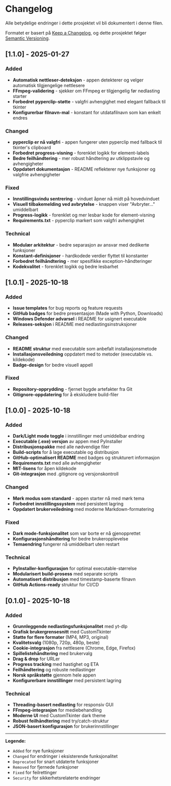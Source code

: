 # Changelog

Alle betydelige endringer i dette prosjektet vil bli dokumentert i denne filen.

Formatet er basert på [Keep a Changelog](https://keepachangelog.com/en/1.0.0/),
og dette prosjektet følger [Semantic Versioning](https://semver.org/spec/v2.0.0.html).

## [1.1.0] - 2025-01-27

### Added
- **Automatisk nettleser-deteksjon** - appen detekterer og velger automatisk tilgjengelige nettlesere
- **FFmpeg-validering** - sjekker om FFmpeg er tilgjengelig før nedlasting starter
- **Forbedret pyperclip-støtte** - valgfri avhengighet med elegant fallback til tkinter
- **Konfigurerbar filnavn-mal** - konstant for utdatafilnavn som kan enkelt endres

### Changed
- **pyperclip er nå valgfri** - appen fungerer uten pyperclip med fallback til tkinter's clipboard
- **Forbedret progress-visning** - forenklet logikk for element-labels
- **Bedre feilhåndtering** - mer robust håndtering av utklippstavle og avhengigheter
- **Oppdatert dokumentasjon** - README reflekterer nye funksjoner og valgfrie avhengigheter

### Fixed
- **Innstillingsvindu sentrering** - vinduet åpner nå midt på hovedvinduet
- **Visuell tilbakemelding ved avbrytelse** - knappen viser "Avbryter..." umiddelbart
- **Progress-logikk** - forenklet og mer lesbar kode for element-visning
- **Requirements.txt** - pyperclip markert som valgfri avhengighet

### Technical
- **Modulær arkitektur** - bedre separasjon av ansvar med dedikerte funksjoner
- **Konstant-definisjoner** - hardkodede verdier flyttet til konstanter
- **Forbedret feilhåndtering** - mer spesifikke exception-håndteringer
- **Kodekvalitet** - forenklet logikk og bedre lesbarhet

## [1.0.1] - 2025-10-18

### Added
- **Issue templates** for bug reports og feature requests
- **GitHub badges** for bedre presentasjon (Made with Python, Downloads)
- **Windows Defender advarsel** i README for usignert executable
- **Releases-seksjon** i README med nedlastingsinstruksjoner

### Changed
- **README struktur** med executable som anbefalt installasjonsmetode
- **Installasjonsveiledning** oppdatert med to metoder (executable vs. kildekode)
- **Badge-design** for bedre visuell appell

### Fixed
- **Repository-opprydding** - fjernet bygde artefakter fra Git
- **Gitignore-oppdatering** for å ekskludere build-filer

## [1.0.0] - 2025-10-18

### Added
- **Dark/Light mode toggle** i innstillinger med umiddelbar endring
- **Executable (.exe) versjon** av appen med PyInstaller
- **Distribusjonspakke** med alle nødvendige filer
- **Build-scripts** for å lage executable og distribusjon
- **GitHub-optimalisert README** med badges og strukturert informasjon
- **Requirements.txt** med alle avhengigheter
- **MIT-lisens** for åpen kildekode
- **Git-integrasjon** med .gitignore og versjonskontroll

### Changed
- **Mørk modus som standard** - appen starter nå med mørk tema
- **Forbedret innstillingssystem** med persistent lagring
- **Oppdatert brukerveiledning** med moderne Markdown-formatering

### Fixed
- **Dark mode-funksjonalitet** som var borte er nå gjenopprettet
- **Konfigurasjonshåndtering** for bedre brukeropplevelse
- **Temaendring** fungerer nå umiddelbart uten restart

### Technical
- **PyInstaller-konfigurasjon** for optimal executable-størrelse
- **Modularisert build-prosess** med separate scripts
- **Automatisert distribusjon** med timestamp-baserte filnavn
- **GitHub Actions-ready** struktur for CI/CD

## [0.1.0] - 2025-10-18

### Added
- **Grunnleggende nedlastingsfunksjonalitet** med yt-dlp
- **Grafisk brukergrensesnitt** med CustomTkinter
- **Støtte for flere formater** (MP4, MP3, original)
- **Kvalitetsvalg** (1080p, 720p, 480p, beste)
- **Cookie-integrasjon** fra nettlesere (Chrome, Edge, Firefox)
- **Spillelistehåndtering** med brukervalg
- **Drag & drop** for URLer
- **Progress tracking** med hastighet og ETA
- **Feilhåndtering** og robuste nedlastinger
- **Norsk språkstøtte** gjennom hele appen
- **Konfigurerbare innstillinger** med persistent lagring

### Technical
- **Threading-basert nedlasting** for responsiv GUI
- **FFmpeg-integrasjon** for mediebehandling
- **Moderne UI** med CustomTkinter dark theme
- **Robust feilhåndtering** med try/catch-struktur
- **JSON-basert konfigurasjon** for brukerinnstillinger

---

**Legende:**
- `Added` for nye funksjoner
- `Changed` for endringer i eksisterende funksjonalitet  
- `Deprecated` for snart utdaterte funksjoner
- `Removed` for fjernede funksjoner
- `Fixed` for feilrettinger
- `Security` for sikkerhetsrelaterte endringer
